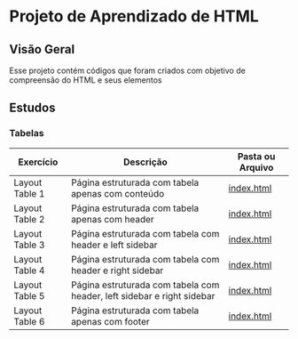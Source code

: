 # Projeto de Aprendizado de HTML


## Visão Geral

Esse projeto contém códigos que foram criados com objetivo de compreensão do HTML e seus elementos


## Estudos
### Tabelas

| Exercício         | Descrição                     | Pasta ou Arquivo                      |
|-------------------|-------------------------------|---------------------------------------|
| Layout Table 1    | Página estruturada com tabela apenas com conteúdo    | [index.html](layout-table/index.html) |
| Layout Table 2    | Página estruturada com tabela apenas com header      | [index.html](layout-table/index02.html) |
| Layout Table 3    | Página estruturada com tabela com header e left sidebar   | [index.html](layout-table/index03.html) |
| Layout Table 4    | Página estruturada com tabela com header e right sidebar  | [index.html](layout-table/index04.html) |
| Layout Table 5    | Página estruturada com tabela com header, left sidebar e right sidebar  | [index.html](layout-table/index05.html) |
| Layout Table 6    | Página estruturada com tabela apenas com footer   | [index.html](layout-table/index06.html) |
